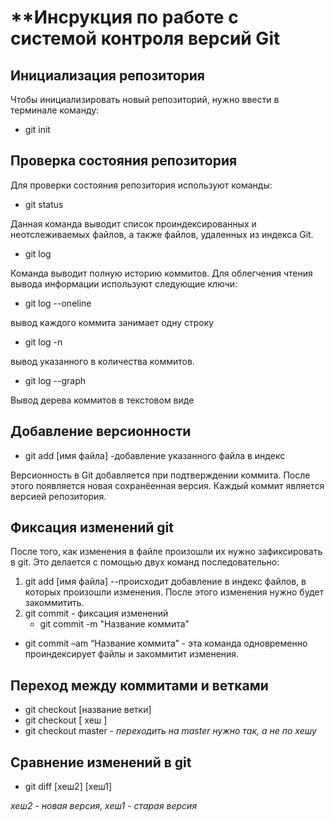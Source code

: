# **Инсрукция по работе с системой контроля версий Git
## Инициализация репозитория

Чтобы инициализировать новый репозиторий, нужно ввести в
терминале команду:

* git init

## Проверка состояния репозитория

   Для проверки состояния репозитория используют команды:

* git status

Данная команда выводит список проиндексированных  и неотслеживаемых файлов, а также файлов, удаленных из индекса Git.

* git log

Команда выводит полную историю коммитов.
Для облегчения чтения вывода информации используют следующие ключи:

* git log --oneline

вывод каждого коммита занимает одну строку

* git log -n <limit>

вывод указанного в <limit> количества коммитов.

* git log --graph

Вывод дерева коммитов в текстовом виде

## Добавление версионности

* git add [имя файла] -добавление указанного файла в индекс

Версионность в Git добавляется при подтверждении коммита. После этого появляется новая сохранёенная версия. Каждый коммит является версией репозитория.

## Фиксация изменений git

После того, как изменения в файле произошли их нужно зафиксировать в git. Это делается с помощью двух команд последовательно:

1. git add [имя файла] --происходит  добавление в индекс файлов, в которых произошли изменения. После этого изменения нужно будет закоммитить.
2. git commit - фиксация изменений
   * git commit -m "Название коммита"
   
   
* git commit –am “Название коммита” - эта команда одновременно проиндексирует файлы и закоммитит изменения.

## Переход между коммитами и ветками

* git checkout [название ветки]
* git checkout [ хеш ]
* git checkout master - _переходить на master нужно так, а не по хешу_

## Сравнение изменений в git

* git diff [хеш2] [хеш1]

 _хеш2 - новая версия, хеш1 - старая версия_
